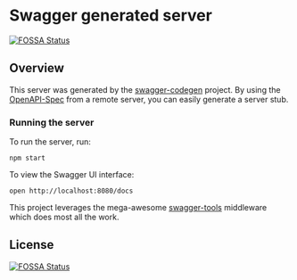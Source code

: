 # Swagger generated server
[![FOSSA Status](https://app.fossa.com/api/projects/git%2Bgithub.com%2Fkosmits-ai%2FTravelMate2.0.0.svg?type=shield)](https://app.fossa.com/projects/git%2Bgithub.com%2Fkosmits-ai%2FTravelMate2.0.0?ref=badge_shield)


## Overview
This server was generated by the [swagger-codegen](https://github.com/swagger-api/swagger-codegen) project.  By using the [OpenAPI-Spec](https://github.com/OAI/OpenAPI-Specification) from a remote server, you can easily generate a server stub.

### Running the server
To run the server, run:
 
```
npm start
```

To view the Swagger UI interface:

```
open http://localhost:8080/docs
```

This project leverages the mega-awesome [swagger-tools](https://github.com/apigee-127/swagger-tools) middleware which does most all the work.


## License
[![FOSSA Status](https://app.fossa.com/api/projects/git%2Bgithub.com%2Fkosmits-ai%2FTravelMate2.0.0.svg?type=large)](https://app.fossa.com/projects/git%2Bgithub.com%2Fkosmits-ai%2FTravelMate2.0.0?ref=badge_large)